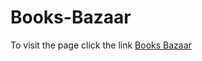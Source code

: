# Books-Bazaar

To visit the page click the link [Books Bazaar](https://imaginedtime.github.io/Books-Bazaar/)